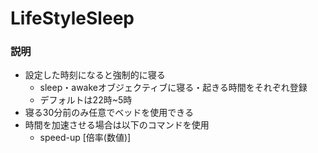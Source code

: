 # LifeStyleSleep
### 説明

- 設定した時刻になると強制的に寝る
  - sleep・awakeオブジェクティブに寝る・起きる時間をそれぞれ登録 
  - デフォルトは22時~5時
- 寝る30分前のみ任意でベッドを使用できる　　
- 時間を加速させる場合は以下のコマンドを使用  
    - speed-up [倍率(数値)]